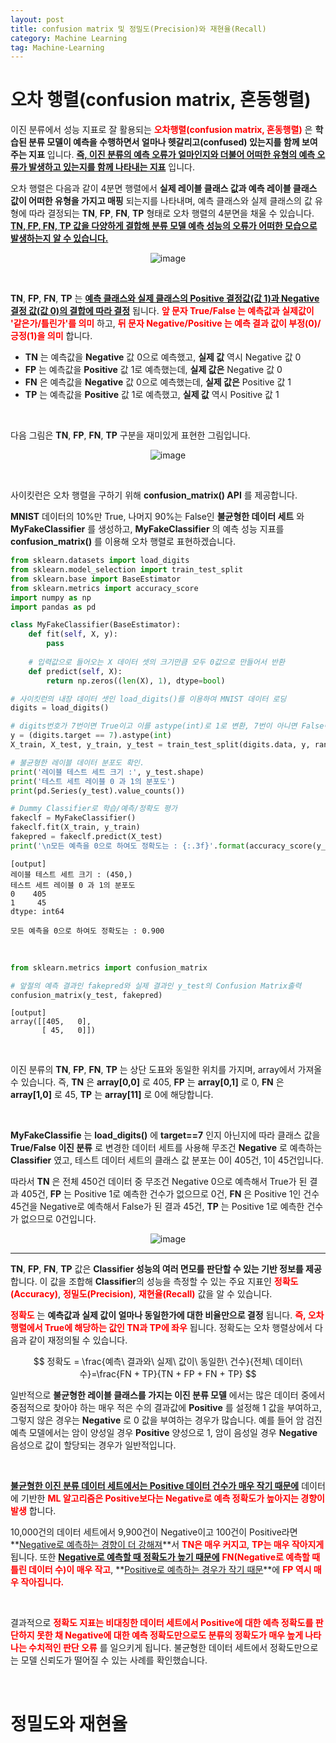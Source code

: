 ```yaml
---
layout: post
title: confusion matrix 및 정밀도(Precision)와 재현율(Recall)
category: Machine Learning
tag: Machine-Learning
---
```


 


# 오차 행렬(confusion matrix, 혼동행렬)

이진 분류에서 성능 지표로 잘 활용되는 **<span style="color:red">오차행렬(confusion matrix, 혼동행렬)</span>** 은 **학습된 분류 모델이 예측을 수행하면서 얼마나 헷갈리고(confused) 있는지를 함께 보여주는 지표** 입니다. **<u>즉, 이진 분류의 예측 오류가 얼마인지와 더불어 어떠한 유형의 예측 오류가 발생하고 있는지를 함께 나타내는 지표</u>** 입니다.

오차 행렬은 다음과 같이 4분면 행렬에서 **실제 레이블 클래스 값과 예측 레이블 클래스 값이 어떠한 유형을 가지고 매핑** 되는지를 나타내며, 예측 클래스와 실제 클래스의 값 유형에 따라 결정되는 **TN**, **FP**, **FN**, **TP** 형태로 오차 행렬의 4분면을 채울 수 있습니다. **<u>TN, FP, FN, TP 값을 다양하게 결합해 분류 모델 예측 성능의 오류가 어떠한 모습으로 발생하는지 알 수 있습니다.</u>**

<p align="center">
<img alt="image" src="https://user-images.githubusercontent.com/77891754/235571416-747992c7-779b-4a57-9c64-3c8d442397a5.png">
</p>

<br>



**TN**, **FP**, **FN**, **TP** 는 **<u>예측 클래스와 실제 클래스의 Positive 결정값(값 1)과 Negative 결정 값(값 0)의 결합에 따라 결정</u>** 됩니다. **<span style="color:red">앞 문자 True/False 는 예측값과 실제값이 '같은가/틀린가'를 의미</span>** 하고, **<span style="color:red">뒤 문자 **Negative/Positive** 는 예측 결과 값이 부정(0)/긍정(1)을 의미</span>** 합니다.

* **TN** 는 예측값을 **Negative** 값 0으로 예측했고, **실제 값** 역시 Negative 값 0
* **FP** 는 예측값을 **Positive** 값 1로 예측했는데, **실제 값은** Negative 값 0
* **FN** 은 예측값을 **Negative** 값 0으로 예측했는데, **실제 값은** Positive 값 1
* **TP** 는 예측값을 **Positive** 값 1로 예측했고, **실제 값** 역시 Positive 값 1

<br>

다음 그림은 **TN**, **FP**, **FN**, **TP** 구분을 재미있게 표현한 그림입니다.

<p align="center">
<img alt="image" src="https://user-images.githubusercontent.com/77891754/235572566-2102397e-c8ab-4216-92d9-416a5cb1d590.png">
</p>

<br>




사이킷런은 오차 행렬을 구하기 위해 **confusion_matrix() API** 를 제공합니다. 

**MNIST** 데이터의 10%만 True, 나머지 90%는 False인 **불균형한 데이터 세트** 와 **MyFakeClassifier** 를 생성하고, **MyFakeClassifier** 의 예측 성능 지표를 **confusion_matrix()** 를 이용해 오차 행렬로 표현하겠습니다.
```py
from sklearn.datasets import load_digits
from sklearn.model_selection import train_test_split
from sklearn.base import BaseEstimator
from sklearn.metrics import accuracy_score
import numpy as np
import pandas as pd

class MyFakeClassifier(BaseEstimator):
    def fit(self, X, y):
        pass
    
    # 입력값으로 들어오는 X 데이터 셋의 크기만큼 모두 0값으로 만들어서 반환
    def predict(self, X):
        return np.zeros((len(X), 1), dtype=bool)

# 사이킷런의 내장 데이터 셋인 load_digits()를 이용하여 MNIST 데이터 로딩
digits = load_digits()

# digits번호가 7번이면 True이고 이를 astype(int)로 1로 변환, 7번이 아니면 False이고 0으로 변환. 
y = (digits.target == 7).astype(int)
X_train, X_test, y_train, y_test = train_test_split(digits.data, y, random_state=11)

# 불균형한 레이블 데이터 분포도 확인. 
print('레이블 테스트 세트 크기 :', y_test.shape)
print('테스트 세트 레이블 0 과 1의 분포도')
print(pd.Series(y_test).value_counts())

# Dummy Classifier로 학습/예측/정확도 평가
fakeclf = MyFakeClassifier()
fakeclf.fit(X_train, y_train)
fakepred = fakeclf.predict(X_test)
print('\n모든 예측을 0으로 하여도 정확도는 : {:.3f}'.format(accuracy_score(y_test, fakepred)))
```
```
[output]
레이블 테스트 세트 크기 : (450,)
테스트 세트 레이블 0 과 1의 분포도
0    405
1     45
dtype: int64

모든 예측을 0으로 하여도 정확도는 : 0.900
```


<br>


```py
from sklearn.metrics import confusion_matrix

# 앞절의 예측 결과인 fakepred와 실제 결과인 y_test의 Confusion Matrix출력
confusion_matrix(y_test, fakepred)
```
```
[output]
array([[405,   0],
       [ 45,   0]])
```


<br>



이진 분류의 **TN**, **FP**, **FN**, **TP** 는 상단 도표와 동일한 위치를 가지며, array에서 가져올 수 있습니다. 즉, **TN** 은 **array[0,0]** 로 405, **FP** 는 **array[0,1]** 로 0, **FN** 은 **array[1,0]** 로 45, **TP** 는 **array[11]** 로 0에 해당합니다.

<br>



**MyFakeClassifie** 는 **load_digits()** 에 **target==7** 인지 아닌지에 따라 클래스 값을 **True/False 이진 분류** 로 변경한 데이터 세트를 사용해 무조건 **Negative** 로 예측하는 **Classifier** 였고, 테스트 데이터 세트의 클래스 값 분포는 0이 405건, 1이 45건입니다.


따라서 **TN** 은 전체 450건 데이터 중 무조건 Negative 0으로 예측해서 True가 된 결과 405건, **FP** 는 Positive 1로 예측한 건수가 없으므로 0건, **FN** 은 Positive 1인 건수 45건을 Negative로 예측해서 False가 된 결과 45건, **TP** 는 Positive 1로 예측한 건수가 없으므로 0건입니다.

<p align="center">
<img alt="image" src="https://user-images.githubusercontent.com/77891754/235574101-4c278719-26b4-4b4a-8f58-9794451f210f.png">
</p>


---


**TN**, **FP**, **FN**, **TP** 값은 **Classifier 성능의 여러 면모를 판단할 수 있는 기반 정보를 제공** 합니다. 이 값을 조합해 **Classifier**의 성능을 측정할 수 있는 주요 지표인 **<span style="color:red">정확도(Accuracy)</span>**, **<span style="color:red">정밀도(Precision)</span>**, **<span style="color:red">재현율(Recall)</span>** 값을 알 수 있습니다.


**<span style="color:red">정확도</span>** 는 **예측값과 실제 값이 얼마나 동일한가에 대한 비율만으로 결정** 됩니다. **<span style="color:red">즉, 오차 행렬에서 True에 해당하는 값인 TN과 TP에 좌우</span>** 됩니다. 정확도는 오차 행렬상에서 다음과 같이 재정의될 수 있습니다.

$$
정확도 = \frac{예측\ 결과와\ 실제\ 값이\ 동일한\ 건수}{전체\ 데이터\ 수}=\frac{FN + TP}{TN + FP + FN + TP}
$$



일반적으로 **불균형한 레이블 클래스를 가지는 이진 분류 모델** 에서는 많은 데이터 중에서 중점적으로 찾아야 하는 매우 적은 수의 결과값에 **Positive** 를 설정해 1 값을 부여하고, 그렇지 않은 경우는 **Negative** 로 0 값을 부여하는 경우가 많습니다. 예를 들어 암 검진 예측 모델에서는 암이 양성일 경우 **Positive** 양성으로 1, 암이 음성일 경우 **Negative** 음성으로 값이 할당되는 경우가 일반적입니다.


<br>



**<u>불균형한 이진 분류 데이터 세트에서는 Positive 데이터 건수가 매우 작기 때문에</u>** 데이터에 기반한 **<span style="color:red">ML 알고리즘은 Positive보다는 Negative로 예측 정확도가 높아지는 경향이 발생</span>** 합니다.

10,000건의 데이터 세트에서 9,900건이 Negative이고 100건이 Positive라면 **<u>Negative로 예측하는 경향이 더 강해져</u>**서 **<span style="color:red">TN은 매우 커지고</span>**, **<span style="color:red">TP는 매우 작아지게</span>** 됩니다. 또한 **<u>Negative로 예측할 때 정확도가 높기 때문에</u>** **<span style="color:red">FN(Negative로 예측할 때 틀린 데이터 수)이 매우 작고</span>**, **<u>Positive로 예측하는 경우가 작기 때문</u>**에 **<span style="color:red">FP 역시 매우 작아집니다.</span>**

<br>



결과적으로 **<span style="color:red">정확도 지표는 비대칭한 데이터 세트에서 Positive에 대한 예측 정확도를 판단하지 못한 채 Negative에 대한 예측 정확도만으로도 분류의 정확도가 매우 높게 나타나는 수치적인 판단 오류</span>** 를 일으키게 됩니다. 불균형한 데이터 세트에서 정확도만으로는 모델 신뢰도가 떨어질 수 있는 사례를 확인했습니다.

<br>






# 정밀도와 재현율